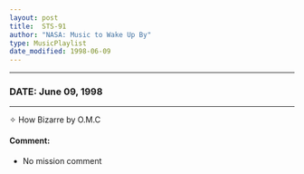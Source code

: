 ```yaml
---
layout: post
title:  STS-91
author: "NASA: Music to Wake Up By"
type: MusicPlaylist
date_modified: 1998-06-09
---
```


----
### DATE: June 09, 1998
----
✧ How Bizarre by O.M.C

#### Comment:
* No mission comment
